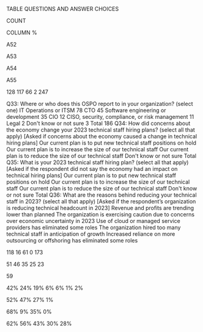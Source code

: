 TABLE QUESTIONS AND ANSWER CHOICES


COUNT


COLUMN %


A52


A53


A54


A55


128
117
66
2
247


Q33: Where or who does this OSPO report to in your organization? (select one)
IT Operations or ITSM
78
CTO
45
Software engineering or development
35
CIO
12
CISO, security, compliance, or risk management
11
Legal
2
Don't know or not sure
3
Total
186
Q34: How did concerns about the economy change your 2023 technical staff hiring plans? (select all that 
apply) [Asked if concerns about the economy caused a change in technical hiring plans]
Our current plan is to put new technical staff positions on hold
Our current plan is to increase the size of our technical staff
Our current plan is to reduce the size of our technical staff
Don't know or not sure
Total
Q35: What is your 2023 technical staff hiring plan? (select all that apply) [Asked if the respondent 
did not say the economy had an impact on technical hiring plans]
Our current plan is to put new technical staff positions on hold
Our current plan is to increase the size of our technical staff
Our current plan is to reduce the size of our technical staff
Don't know or not sure
Total
Q36: What are the reasons behind reducing your technical staff in 2023? (select all that apply) 
[Asked if the respondent’s organization is reducing technical headcount in 2023]
Revenue and profits are trending lower than planned
The organization is exercising caution due to concerns over economic uncertainty in 2023
Use of cloud or managed service providers has eliminated some roles
The organization hired too many technical staff in anticipation of growth
Increased reliance on more outsourcing or offshoring has eliminated some roles


118
16
61
0
173


51
46
35
25
23


 59


42%
24%
19%
6%
6%
1%
2%


52%
47%
27%
1%


68%
9%
35%
0%


62%
56%
43%
30%
28%


